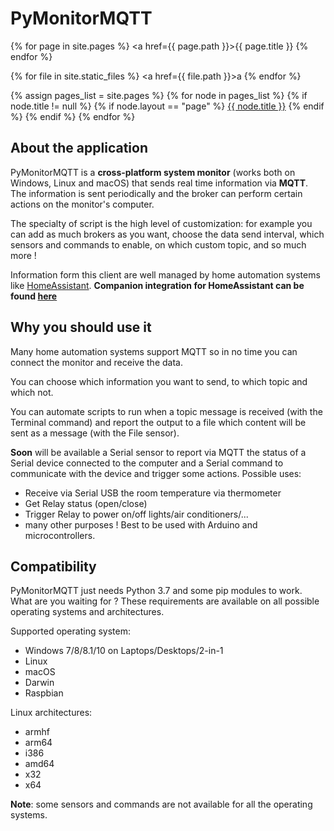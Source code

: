 # PyMonitorMQTT

{% for page in site.pages %}
    <a href={{ page.path }}>{{ page.title }}</a>
{% endfor %}


{% for file in site.static_files %}
    <a href={{ file.path }}>a</a>
{% endfor %}


{% assign pages_list = site.pages %}
{% for node in pages_list %}
    {% if node.title != null %}
        {% if node.layout == "page" %}
            <a href="{{ site.baseurl }}{{ node.url  | remove_first: '/' }}">{{ node.title }}</a>
        {% endif %}
    {% endif %}
{% endfor %}


## About the application
PyMonitorMQTT is a **cross-platform system monitor** (works both on Windows, Linux and macOS) that sends real time information via **MQTT**.
The information is sent periodically and the broker can perform certain actions on the monitor's computer.

The specialty of script is the high level of customization: for example you can add as much brokers as you want, choose the data send interval, which sensors and commands to enable, on which custom topic, and so much more !

Information form this client are well managed by home automation systems like [HomeAssistant](https://github.com/home-assistant/home-assistant).
**Companion integration for HomeAssistant can be found [here](https://github.com/richibrics/HassMonitorMqtt)**

## Why you should use it
Many home automation systems support MQTT so in no time you can connect the monitor and receive the data.

You can choose which information you want to send, to which topic and which not.

You can automate scripts to run when a topic message is received (with the Terminal command) and report the output to a file which content will be sent as a message (with the File sensor).

**Soon** will be available a Serial sensor to report via MQTT the status of a Serial device connected to the computer and a Serial command to communicate with the device and trigger some actions. Possible uses:
* Receive via Serial USB the room temperature via thermometer
* Get Relay status (open/close)
* Trigger Relay to power on/off lights/air conditioners/...
* many other purposes !
Best to be used with Arduino and microcontrollers.

## Compatibility

PyMonitorMQTT just needs Python 3.7 and some pip modules to work. What are you waiting for ? These requirements are available on all possible operating systems and architectures.

Supported operating system:

* Windows 7/8/8.1/10 on Laptops/Desktops/2-in-1
* Linux 
* macOS
* Darwin
* Raspbian

Linux architectures:

* armhf
* arm64
* i386
* amd64
* x32
* x64

**Note**: some sensors and commands are not available for all the operating systems.
